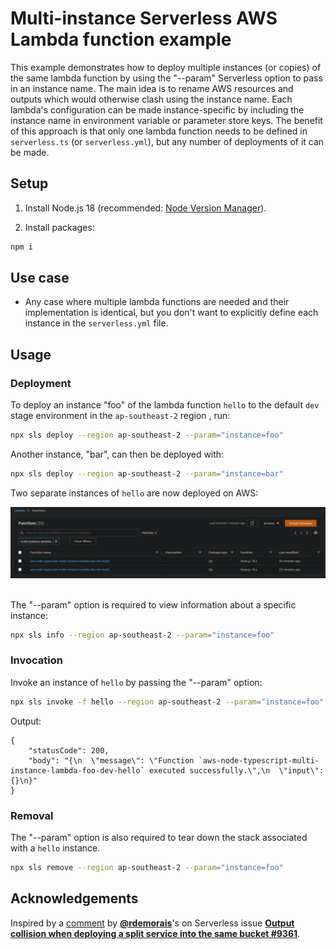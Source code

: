 # Multi-instance Serverless AWS Lambda function example

This example demonstrates how to deploy multiple instances (or copies) of the same lambda function by using the "--param" Serverless option to pass in an instance name. The main idea is to rename AWS resources and outputs which would otherwise clash using the instance name. Each lambda's configuration can be made instance-specific by including the instance name in environment variable or parameter store keys. The benefit of this approach is that only one lambda function needs to be defined in `serverless.ts` (or `serverless.yml`), but any number of deployments of it can be made.

## Setup

1. Install Node.js 18 (recommended: [Node Version Manager](https://github.com/nvm-sh/nvm#install--update-script)).

2. Install packages:

```bash
npm i
```

## Use case

- Any case where multiple lambda functions are needed and their implementation is identical, but you don't want to explicitly define each instance in the `serverless.yml` file.

## Usage

### Deployment

To deploy an instance "foo" of the lambda function `hello` to the default `dev` stage environment in the `ap-southeast-2` region , run:

```bash
npx sls deploy --region ap-southeast-2 --param="instance=foo"
```

Another instance, "bar", can then be deployed with:

```bash
npx sls deploy --region ap-southeast-2 --param="instance=bar"
```

Two separate instances of `hello` are now deployed on AWS:

<img src="./.images/aws-lambda-screenshot.png" alt="Both instances of `hello` are deployed." width="600"/>
<br>
<br>

The "--param" option is required to view information about a specific instance:

```bash
npx sls info --region ap-southeast-2 --param="instance=foo"
```

### Invocation

Invoke an instance of `hello` by passing the "--param" option:

```bash
npx sls invoke -f hello --region ap-southeast-2 --param="instance=foo"
```

Output:

```
{
    "statusCode": 200,
    "body": "{\n  \"message\": \"Function `aws-node-typescript-multi-instance-lambda-foo-dev-hello` executed successfully.\",\n  \"input\": {}\n}"
}
```

### Removal

The "--param" option is also required to tear down the stack associated with a `hello` instance.

```bash
npx sls remove --region ap-southeast-2 --param="instance=foo"
```

## Acknowledgements

Inspired by a [comment](https://github.com/serverless/serverless/issues/9361#issuecomment-884602588) by [**@rdemorais**](https://github.com/rdemorais)'s on Serverless issue [**Output collision when deploying a split service into the same bucket #9361**](https://github.com/serverless/serverless/issues/9361).
